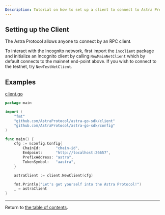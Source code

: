 ```yaml
---
Description: Tutorial on how to set up a client to connect to Astra Protocol with Go.
---
```


## Setting up the Client

The Astra Protocol allows anyone to connect by an RPC client.

To interact with the Incognito network, first import the `incclient` package and initialize an Incognito client by calling `NewMainNetClient` which by default connects to the mainnet end-point above. If you wish to connect to the testnet, try `NewTestNetClient`.


## Examples
[client.go](./../example/client.go)

```go
package main

import (
	"fmt"
	"github.com/AstraProtocol/astra-go-sdk/client"
	"github.com/AstraProtocol/astra-go-sdk/config"
)

func main() {
	cfg := &config.Config{
		ChainId:       "chain-id",
		Endpoint:      "http://localhost:26657",
		PrefixAddress: "astra",
		TokenSymbol:   "aastra",
	}

	astraClient := client.NewClient(cfg)

	fmt.Println("Let's get yourself into the Astra Protocol!")
	_ = astraClient
}
```
---
Return to [the table of contents](./readme.md).